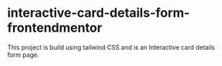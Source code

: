 # interactive-card-details-form-frontendmentor
This project is build using tailwind CSS and is an Interactive card details form page.

